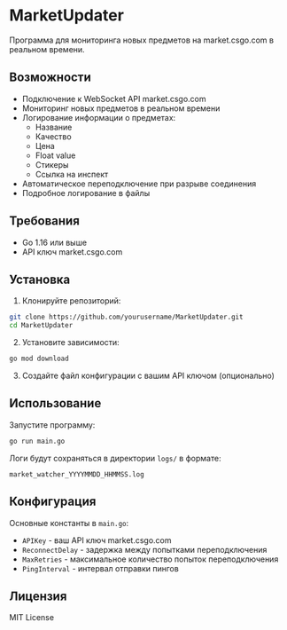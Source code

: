# MarketUpdater

Программа для мониторинга новых предметов на market.csgo.com в реальном времени.

## Возможности

- Подключение к WebSocket API market.csgo.com
- Мониторинг новых предметов в реальном времени
- Логирование информации о предметах:
  - Название
  - Качество
  - Цена
  - Float value
  - Стикеры
  - Ссылка на инспект
- Автоматическое переподключение при разрыве соединения
- Подробное логирование в файлы

## Требования

- Go 1.16 или выше
- API ключ market.csgo.com

## Установка

1. Клонируйте репозиторий:
```bash
git clone https://github.com/yourusername/MarketUpdater.git
cd MarketUpdater
```

2. Установите зависимости:
```bash
go mod download
```

3. Создайте файл конфигурации с вашим API ключом (опционально)

## Использование

Запустите программу:
```bash
go run main.go
```

Логи будут сохраняться в директории `logs/` в формате:
```
market_watcher_YYYYMMDD_HHMMSS.log
```

## Конфигурация

Основные константы в `main.go`:
- `APIKey` - ваш API ключ market.csgo.com
- `ReconnectDelay` - задержка между попытками переподключения
- `MaxRetries` - максимальное количество попыток переподключения
- `PingInterval` - интервал отправки пингов

## Лицензия

MIT License 